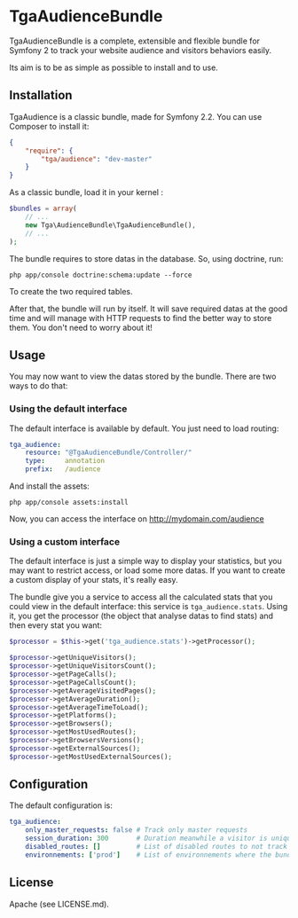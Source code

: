 
TgaAudienceBundle
=================

TgaAudienceBundle is a complete, extensible and flexible bundle for Symfony 2 to track your website audience and
visitors behaviors easily.

Its aim is to be as simple as possible to install and to use.

Installation
------------

TgaAudience is a classic bundle, made for Symfony 2.2. You can use Composer to install it:

``` json
{
    "require": {
        "tga/audience": "dev-master"
    }
}
```

As a classic bundle, load it in your kernel :

``` php
$bundles = array(
	// ...
	new Tga\AudienceBundle\TgaAudienceBundle(),
	// ...
);
```

The bundle requires to store datas in the database. So, using doctrine, run:

```
php app/console doctrine:schema:update --force
```

To create the two required tables.

After that, the bundle will run by itself. It will save required datas at the good time and will manage with HTTP requests
to find the better way to store them. You don't need to worry about it!


Usage
-----

You may now want to view the datas stored by the bundle. There are two ways to do that:

### Using the default interface

The default interface is available by default. You just need to load routing:

``` yaml
tga_audience:
    resource: "@TgaAudienceBundle/Controller/"
    type:     annotation
    prefix:   /audience
```

And install the assets:

```
php app/console assets:install
```

Now, you can access the interface on http://mydomain.com/audience

### Using a custom interface

The default interface is just a simple way to display your statistics, but you may want to restrict
access, or load some more datas. If you want to create a custom display of your stats, it's really
easy.

The bundle give you a service to access all the calculated stats that you could view in the default
interface: this service is `tga_audience.stats`. Using it, you get the processor (the object that
analyse datas to find stats) and then every stat you want:

``` php
$processor = $this->get('tga_audience.stats')->getProcessor();

$processor->getUniqueVisitors();
$processor->getUniqueVisitorsCount();
$processor->getPageCalls();
$processor->getPageCallsCount();
$processor->getAverageVisitedPages();
$processor->getAverageDuration();
$processor->getAverageTimeToLoad();
$processor->getPlatforms();
$processor->getBrowsers();
$processor->getMostUsedRoutes();
$processor->getBrowsersVersions();
$processor->getExternalSources();
$processor->getMostUsedExternalSources();
```

Configuration
-------------

The default configuration is:

``` yaml
tga_audience:
    only_master_requests: false # Track only master requests
    session_duration: 300       # Duration meanwhile a visitor is unique
    disabled_routes: []         # List of disabled routes to not track with the bundle
    environnements: ['prod']    # List of environnements where the bundle will track requests
```


License
-------

Apache (see LICENSE.md).

